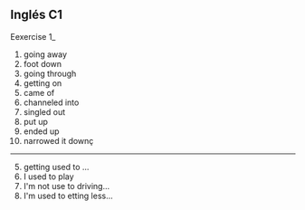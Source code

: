 ## Inglés C1
Eexercise 1_
1. going away
2. foot down
3. going through
4. getting on
5. came of
6. channeled into
7. singled out
8. put up
9. ended up
10. narrowed it downç
---
5. getting used to ...
6. I used to play 
7. I'm not use to driving...
8. I'm used to etting less...
